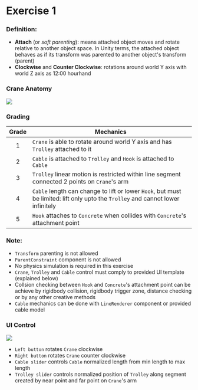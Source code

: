 # Exercise 1

### Definition:

* **Attach** (or *soft parenting*): means attached object moves and rotate relative to another object space. In Unity terms, the attached object behaves as if its transform was parented to another object's transform (parent)
* **Clockwise** and **Counter Clockwise**: rotations around world Y axis with world Z axis as 12:00 hourhand

### Crane Anatomy
![](https://github.com/TUAS-Duy/game-math-private/blob/f7d51d48f45970dc138f0d7e3e4cd627f86341e2/Images/crane-anatomy.png)

### Grading
| Grade | Mechanics |
| :---: | ------------- |
| 1 | `Crane` is able to rotate around world Y axis and has `Trolley` attached to it |
| 2 | `Cable` is attached to `Trolley` and `Hook` is attached to `Cable` |
| 3 | `Trolley` linear motion is restricted within line segment connected 2 points on `Crane`'s arm |
| 4 | `Cable` length can change to lift or lower `Hook`, but must be limited: lift only upto the `Trolley` and cannot lower infinitely |
| 5 | `Hook` attaches to `Concrete` when collides with `Concrete`'s attachment point |

### Note:
* `Transform` parenting is not allowed
* `ParentConstraint` component is not allowed
* No physics simulation is required in this exercise
* `Crane`, `Trolley` and `Cable` control must comply to provided UI template (explained below)
* Collsion checking between `Hook` and `Concrete`'s attachment point can be achieve by rigidbody collision, rigidbody trigger zone, distance checking or by any other creative methods
* `Cable` mechanics can be done with `LineRenderer` component or provided cable model

### UI Control
![](https://github.com/TUAS-Duy/game-math-private/blob/f7d51d48f45970dc138f0d7e3e4cd627f86341e2/Images/crane-control-ui.png)
* `Left button` rotates `Crane` clockwise
* `Right button` rotates `Crane` counter clockwise
* `Cable slider` controls `Cable` normalized length from min length to max length 
* `Trolley slider` controls normalized position of `Trolley` along segment created by near point and far point on `Crane`'s arm
